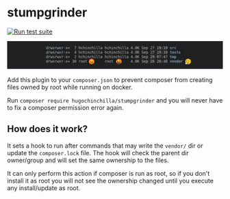 # stumpgrinder

[![Run test suite](https://github.com/hugochinchilla/stumpgrinder/actions/workflows/run-phpunit.yml/badge.svg)](https://github.com/hugochinchilla/stumpgrinder/actions/workflows/run-phpunit.yml)

![banner](img/ls-example.png)

Add this plugin to your `composer.json` to prevent composer from creating files owned by root while running on docker.

Run `composer require hugochinchilla/stumpgrinder` and you will never have to fix a composer permission error again.

## How does it work?

It sets a hook to run after commands that may write the `vendor/` dir or update the `composer.lock` file.
The hook will check the parent dir owner/group and will set the same ownership to the files.

It can only perform this action if composer is run as root, so if you don't install it as root you will not see
the ownership changed until you execute any install/update as root.

